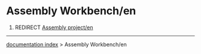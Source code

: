 # Assembly Workbench/en
1.  REDIRECT [Assembly project/en](Assembly_project/en.md)

---
[documentation index](../README.md) > Assembly Workbench/en

